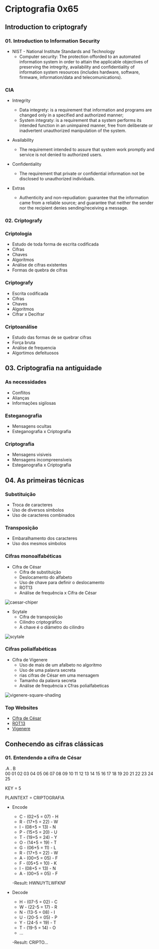 # Criptografia 0x65

## Introduction to criptografy
 
### 01. Introduction to Information Security

* NIST - National Institute Standards and Technology
	- Computer security: The protection offorded to an automated information system in order to attain the applicable objectives of preserving the intregrity, availability and confidentiality of information system resources (includes hardware, software, firmware, information/data and telecomunications).

### CIA
* Intregrity
	- Data integrety: is a requirement that information and programs are changed only in a specified and authorized manner;
	- System integraty: is a requirement that a system performs its intended function in an unimpaired manner, free from deliberate or inadvertent unauthorized manipulation of the system.

* Availability
	- The requirement intended to assure that system work promptly and service is not denied to authorized users.

* Confidentiality
	- The requirement that private or confidential information not be disclosed to unauthorized individuals.

* Extras
	- Authenticity and non-repudiation: guarantee that the information came from a reliable source; and guarantee that neither the sender nor the recipient denies sending/receiving a message.

### 02. Criptografy

### Criptologia

* Estudo de toda forma de escrita codificada
* Cifras
* Chaves
* Algorítmos
* Análise de cifras existentes
* Formas de quebra de cifras

### Criptografy

* Escrita codificada
* Cifras
* Chaves
* Algoritmos
* Cifrar x Decifrar

### Criptoanálise

* Estudo das formas de se quebrar cifras
* Força bruta
* Análise de frequencia
* Algortimos defeituosos

##  03. Criptografia na antiguidade

### As necessidades

* Conflitos
* Alianças
* Informações sigilosas

### Esteganografia

* Mensagens ocultas
* Esteganografia x Criptografia

### Criptografia

* Mensagens visiveis
* Mensagens incompreensíveis
* Esteganografia x Criptografia

## 04. As primeiras técnicas

### Substituição

* Troca de caracteres
* Uso de diversos símbolos
* Uso de caracteres combinados

### Transposição

* Embaralhamento dos caracteres
* Uso dos mesmos símbolos

### Cifras monoalfabéticas

* Cifra de César
	- Cifra de substituição
	- Deslocamento do alfabeto
	- Uso de chave para definir o deslocamento
	- ROT13
	- Análise de frequência x Cifra de César

![caesar-chiper](https://upload.wikimedia.org/wikipedia/commons/thumb/2/2b/Caesar3.svg/856px-Caesar3.svg.png)

* Scytale
	- Cifra de transposição
	- Cilindro criptográfico
	- A chave é o diâmetro do cilindro

![scytale](https://upload.wikimedia.org/wikipedia/commons/5/51/Skytale.png)

### Cifras polialfabéticas

* Cifra de Vigenere
	- Uso de mais de um afalbeto no algoritmo
	- Uso de uma palavra secreta
	- rias cifras de César em uma mensagem
	- Tamanho da palavra secreta
	- Análise de frequência x Cfras polialfabeticas

![vigenere-square-shading](https://upload.wikimedia.org/wikipedia/commons/9/9a/Vigen%C3%A8re_square_shading.svg)

### Top Websites
* [Cifra de César](https://cryptii.com/caesar-cipher)
* [ROT13](http://www.rot13.com)
* [Vigenere](https://cryptii.com/vigenere-cipher)

## Conhecendo as cifras clássicas

### 01. Entendendo a cifra de César

.A . B
<br>
00 01 02 03 04 05 06 07 08 09 10 11 12 13 14 15 16 17 18 19 20 21 22 23 24 25

KEY = 5

PLAINTEXT = CRIPTOGRAFIA

* Encode
	- C - (02+5 = 07) - H
	- R - (17+5 = 22) - W
	- I - (08+5 = 13) - N
	- P - (15+5 = 20) - U
	- T - (19+5 = 24) - Y
	- O - (14+5 = 19) - T
	- G - (06+5 = 11) - L
	- R - (17+5 = 22) - W
	- A - (00+5 = 05) - F
	- F - (05+5 = 10) - K
	- I - (08+5 = 13) - N
	- A - (00+5 = 05) - F

	-Result: HWNUYTLWFKNF

* Decode

	- H - (07-5 = 02) - C
	- W - (22-5 = 17) - R
	- N - (13-5 = 08) - I
	- U - (20-5 = 05) - P
	- Y - (24-5 = 19) - T
	- T - (19-5 = 14) - O
	- ...

	-Result: CRIPTO...